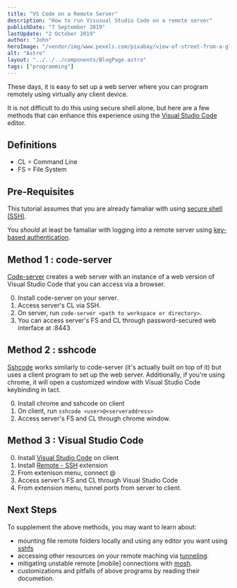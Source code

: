 ```yaml
---
title: "VS Code on a Remote Server"
description: "How to run Visusual Studio Code on a remote server"
publishDate: "7 September 2019"
lastUpdate: "2 October 2019"
author: "John"
heroImage: "/vendor/img/www.pexels.com/pixabay/view-of-street-from-a-glass-window.jpg"
alt: "Astro"
layout: "../../../components/BlogPage.astro"
tags: ["programming"]
---
```


These days, it is easy to set up a web server where you can program remotely using virtually any client device.

It is not difficult to do this using secure shell alone, but here are a few methods that can enhance this experience using the [Visual Studio Code](https://code.visualstudio.com) editor.

## Definitions

- CL = Command Line
- FS = File System

## Pre-Requisites

This tutorial assumes that you are already famaliar with using [secure shell (SSH)](https://en.wikipedia.org/wiki/Secure_Shell).

You _should_ at least be famaliar with logging into a remote server using [key-based authentication](https://www.ssh.com/ssh/key/).

## Method 1 : code-server

[Code-server](https://github.com/cdr/code-server) creates a web server with an instance of a web version of Visual Studio Code that you can access via a browser.

0. Install code-server on your server.
1. Access server's CL via SSH.
2. On server, run `code-server <path to workspace or directory>`.
3. You can access server's FS and CL through password-secured web interface at <serveraddress>:8443

## Method 2 : sshcode

[Sshcode](https://github.com/cdr/sshcode) works similarly to code-server (it's actually built on top of it) but uses a client program to set up the web server. Additionally, if you're using chrome, it will open a customized window with Visual Studio Code keybinding in tact.

0. Install chrome and sshcode on client
1. On client, run `sshcode <user>@<serveraddress>`
2. Access server's FS and CL through chrome window.

## Method 3 : Visual Studio Code

0. Install [Visual Studio Code](https://code.visualstudio.com/) on client
1. Install [Remote - SSH](https://marketplace.visualstudio.com/items?itemName=ms-vscode-remote.remote-ssh) extension
2. From extenison menu, connect <user>@<serveraddress>
3. Access server's FS and CL through Visual Studio Code
4. From extension menu, tunnel ports from server to client.

## Next Steps

To supplement the above methods, you may want to learn about:

- mounting file remote folders locally and using any editor you want using [sshfs](https://github.com/libfuse/sshfs)
- accessing other resources on your remote maching via [tunneling](https://www.ssh.com/ssh/tunneling/example).
- mitigating unstable remote [mobile] connections with [mosh](https://mosh.org/).
- customizations and pitfalls of above programs by reading their documetion.
